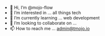 - 👋 Hi, I’m @mojo-flow
- 👀 I’m interested in ... all things tech
- 🌱 I’m currently learning ... web development
- 💞️ I’m looking to collaborate on ... 
- 📫 How to reach me ... admin@tmojo.io

<!---
mojo-flow/mojo-flow is a ✨ special ✨ repository because its `README.md` (this file) appears on your GitHub profile.
You can click the Preview link to take a look at your changes.
--->
